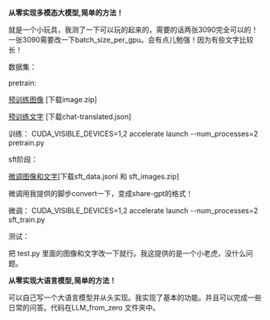 **从零实现多模态大模型,简单的方法！**

就是一个小玩具，我测了一下可以玩的起来的，需要的话两张3090完全可以的！一张3090需要改一下batch_size_per_gpu。会有点儿勉强！因为有些文字比较长！


数据集：

pretrain:

[预训练图像](https://huggingface.co/datasets/liuhaotian/LLaVA-CC3M-Pretrain-595K) [下载image.zip]


[预训练文字](https://huggingface.co/datasets/LinkSoul/Chinese-LLaVA-Vision-Instructions/tree/main/LLaVA-CC3M-Pretrain-595K) [下载chat-translated.json]

训练： CUDA_VISIBLE_DEVICES=1,2 accelerate launch --num_processes=2 pretrain.py


sft阶段：


[微调图像和文字](https://huggingface.co/datasets/jingyaogong/minimind-v_dataset/tree/main)[下载sft_data.jsonl 和 sft_images.zip]

微调用我提供的脚步convert一下，变成share-gpt的格式！

微调： CUDA_VISIBLE_DEVICES=1,2 accelerate launch --num_processes=2 sft_train.py

测试：

把 test.py 里面的图像和文字改一下就行。我这提供的是一个小老虎，没什么问题。


**从零实现大语言模型,简单的方法！**

可以自己写一个大语言模型并从头实现。我实现了基本的功能。并且可以完成一些日常的问答。代码在LLM_from_zero 文件夹中。
